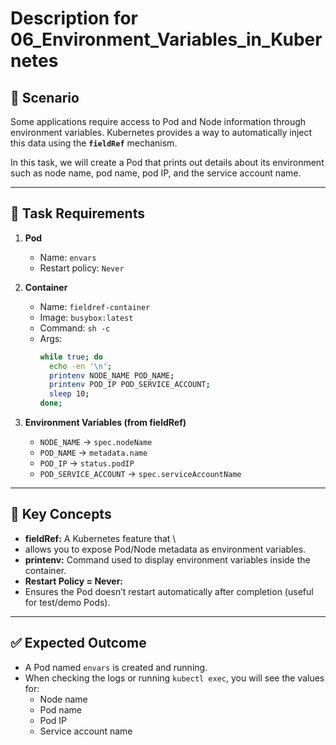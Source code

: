 # Description for 06_Environment_Variables_in_Kubernetes

## 📌 Scenario
Some applications require access to Pod and Node information through environment variables.
Kubernetes provides a way to automatically inject this data using the **`fieldRef`** mechanism.

In this task, we will create a Pod that prints out details about its environment\
such as node name, pod name, pod IP, and the service account name.

---

## 🎯 Task Requirements

1. **Pod**
    - Name: `envars`
    - Restart policy: `Never`

2. **Container**
    - Name: `fieldref-container`
    - Image: `busybox:latest`
    - Command: `sh -c`
    - Args:
      ```bash
      while true; do
        echo -en '\n';
        printenv NODE_NAME POD_NAME;
        printenv POD_IP POD_SERVICE_ACCOUNT;
        sleep 10;
      done;
      ```  

3. **Environment Variables (from fieldRef)**
    - `NODE_NAME` → `spec.nodeName`
    - `POD_NAME` → `metadata.name`
    - `POD_IP` → `status.podIP`
    - `POD_SERVICE_ACCOUNT` → `spec.serviceAccountName`

---

## 🔑 Key Concepts

- **fieldRef:** A Kubernetes feature that \
- allows you to expose Pod/Node metadata as environment variables.
- **printenv:** Command used to display environment variables inside the container.
- **Restart Policy = Never:** 
- Ensures the Pod doesn’t restart automatically after completion (useful for test/demo Pods).

---

## ✅ Expected Outcome

- A Pod named `envars` is created and running.
- When checking the logs or running `kubectl exec`, you will see the values for:
    - Node name
    - Pod name
    - Pod IP
    - Service account name  
